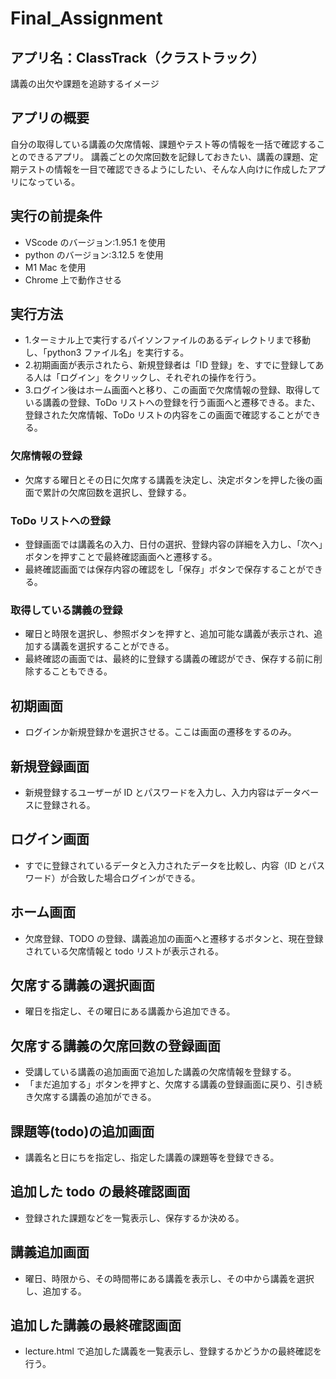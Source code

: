 # Final_Assignment

## アプリ名：ClassTrack（クラストラック）
講義の出欠や課題を追跡するイメージ
 
## アプリの概要
自分の取得している講義の欠席情報、課題やテスト等の情報を一括で確認することのできるアプリ。
講義ごとの欠席回数を記録しておきたい、講義の課題、定期テストの情報を一目で確認できるようにしたい、そんな人向けに作成したアプリになっている。

## 実行の前提条件

- VScode のバージョン:1.95.1 を使用
- python のバージョン:3.12.5 を使用
- M1 Mac を使用
- Chrome 上で動作させる

## 実行方法

- 1.ターミナル上で実行するパイソンファイルのあるディレクトリまで移動し、「python3 ファイル名」を実行する。
- 2.初期画面が表示されたら、新規登録者は「ID 登録」を、すでに登録してある人は「ログイン」をクリックし、それぞれの操作を行う。
- 3.ログイン後はホーム画面へと移り、この画面で欠席情報の登録、取得している講義の登録、ToDo リストへの登録を行う画面へと遷移できる。また、登録された欠席情報、ToDo リストの内容をこの画面で確認することができる。

### 欠席情報の登録

- 欠席する曜日とその日に欠席する講義を決定し、決定ボタンを押した後の画面で累計の欠席回数を選択し、登録する。

### ToDo リストへの登録

- 登録画面では講義名の入力、日付の選択、登録内容の詳細を入力し、「次へ」ボタンを押すことで最終確認画面へと遷移する。
- 最終確認画面では保存内容の確認をし「保存」ボタンで保存することができる。

### 取得している講義の登録

- 曜日と時限を選択し、参照ボタンを押すと、追加可能な講義が表示され、追加する講義を選択することができる。
- 最終確認の画面では、最終的に登録する講義の確認ができ、保存する前に削除することもできる。

## 初期画面

- ログインか新規登録かを選択させる。ここは画面の遷移をするのみ。

## 新規登録画面

- 新規登録するユーザーが ID とパスワードを入力し、入力内容はデータベースに登録される。

## ログイン画面

- すでに登録されているデータと入力されたデータを比較し、内容（ID とパスワード）が合致した場合ログインができる。

## ホーム画面

- 欠席登録、TODO の登録、講義追加の画面へと遷移するボタンと、現在登録されている欠席情報と todo リストが表示される。

## 欠席する講義の選択画面

- 曜日を指定し、その曜日にある講義から追加できる。

## 欠席する講義の欠席回数の登録画面

- 受講している講義の追加画面で追加した講義の欠席情報を登録する。
- 「まだ追加する」ボタンを押すと、欠席する講義の登録画面に戻り、引き続き欠席する講義の追加ができる。

## 課題等(todo)の追加画面

- 講義名と日にちを指定し、指定した講義の課題等を登録できる。

## 追加した todo の最終確認画面

- 登録された課題などを一覧表示し、保存するか決める。

## 講義追加画面

- 曜日、時限から、その時間帯にある講義を表示し、その中から講義を選択し、追加する。

## 追加した講義の最終確認画面

- lecture.html で追加した講義を一覧表示し、登録するかどうかの最終確認を行う。

